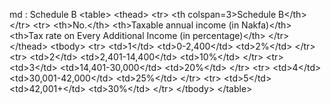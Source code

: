 md : Schedule B
&lt;table&gt;
    &lt;thead&gt;
        &lt;tr&gt;
            &lt;th colspan&#x3D;3&gt;Schedule B&lt;&#x2F;th&gt;
        &lt;&#x2F;tr&gt;
        &lt;tr&gt;
            &lt;th&gt;No.&lt;&#x2F;th&gt;
            &lt;th&gt;Taxable annual income (in Nakfa)&lt;&#x2F;th&gt;
            &lt;th&gt;Tax rate on Every Additional Income (in percentage)&lt;&#x2F;th&gt;
        &lt;&#x2F;tr&gt;
    &lt;&#x2F;thead&gt;
    &lt;tbody&gt;
        &lt;tr&gt;
            &lt;td&gt;1&lt;&#x2F;td&gt;
            &lt;td&gt;0-2,400&lt;&#x2F;td&gt;
            &lt;td&gt;2%&lt;&#x2F;td&gt;
        &lt;&#x2F;tr&gt;
        &lt;tr&gt;
            &lt;td&gt;2&lt;&#x2F;td&gt;
            &lt;td&gt;2,401-14,400&lt;&#x2F;td&gt;
            &lt;td&gt;10%&lt;&#x2F;td&gt;
        &lt;&#x2F;tr&gt;
        &lt;tr&gt;
            &lt;td&gt;3&lt;&#x2F;td&gt;
            &lt;td&gt;14,401-30,000&lt;&#x2F;td&gt;
            &lt;td&gt;20%&lt;&#x2F;td&gt;
        &lt;&#x2F;tr&gt;
        &lt;tr&gt;
            &lt;td&gt;4&lt;&#x2F;td&gt;
            &lt;td&gt;30,001-42,000&lt;&#x2F;td&gt;
            &lt;td&gt;25%&lt;&#x2F;td&gt;
        &lt;&#x2F;tr&gt;
        &lt;tr&gt;
            &lt;td&gt;5&lt;&#x2F;td&gt;
            &lt;td&gt;42,001+&lt;&#x2F;td&gt;
            &lt;td&gt;30%&lt;&#x2F;td&gt;
        &lt;&#x2F;tr&gt;
    &lt;&#x2F;tbody&gt;
&lt;&#x2F;table&gt;
<ul>
</ul>